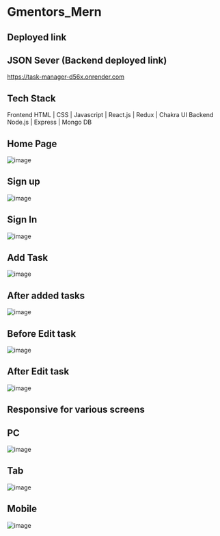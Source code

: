 # Gmentors_Mern
##  Deployed link

## JSON Sever (Backend deployed link) 
https://task-manager-d56x.onrender.com
## Tech Stack
Frontend
HTML | CSS | Javascript | React.js | Redux | Chakra UI
Backend
Node.js | Express | Mongo DB

## Home Page
![image](https://github.com/kkalyankumar9/Gmentors_Mern/assets/112814583/6fa8d06d-bffc-4545-a169-3fde9b50f818)
## Sign up
![image](https://github.com/kkalyankumar9/Gmentors_Mern/assets/112814583/04830d5e-b660-4622-a10b-3aff9a227c7b)
## Sign In
![image](https://github.com/kkalyankumar9/Gmentors_Mern/assets/112814583/94797e06-2dba-4887-856d-ae6a705fb48c)
## Add Task
![image](https://github.com/kkalyankumar9/Gmentors_Mern/assets/112814583/022a26e8-7f47-4ccc-8038-93848b676f6f)
## After added tasks
![image](https://github.com/kkalyankumar9/Gmentors_Mern/assets/112814583/6ed08d3e-728b-43ff-9c74-5f3651f37e00)
## Before Edit task
![image](https://github.com/kkalyankumar9/Gmentors_Mern/assets/112814583/0a2b2d6f-f5a4-42cb-95ea-fab7d1150471)
## After Edit task
![image](https://github.com/kkalyankumar9/Gmentors_Mern/assets/112814583/38b1bed6-ec37-42cf-9297-883d966115d9)
## Responsive for various screens
## PC
![image](https://github.com/kkalyankumar9/Gmentors_Mern/assets/112814583/5491a97b-dad4-4e59-9d6e-90709af6c251)
## Tab 
![image](https://github.com/kkalyankumar9/Gmentors_Mern/assets/112814583/0b577378-0729-4476-b831-42d9ab527ebe)
## Mobile
![image](https://github.com/kkalyankumar9/Gmentors_Mern/assets/112814583/78eb6249-78b1-42e5-94ee-0c34bdcbb406)
